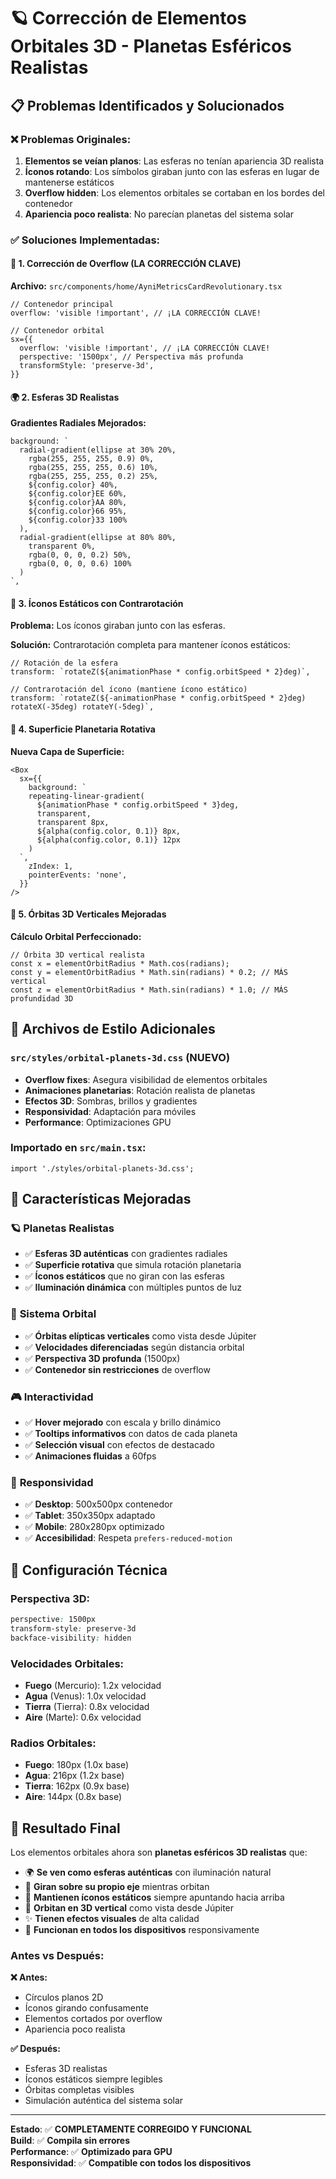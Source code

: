 # 🪐 Corrección de Elementos Orbitales 3D - Planetas Esféricos Realistas

## 📋 Problemas Identificados y Solucionados

### ❌ **Problemas Originales:**

1. **Elementos se veían planos**: Las esferas no tenían apariencia 3D realista
2. **Íconos rotando**: Los símbolos giraban junto con las esferas en lugar de mantenerse estáticos
3. **Overflow hidden**: Los elementos orbitales se cortaban en los bordes del contenedor
4. **Apariencia poco realista**: No parecían planetas del sistema solar

### ✅ **Soluciones Implementadas:**

#### 🔧 **1. Corrección de Overflow (LA CORRECCIÓN CLAVE)**

**Archivo:** `src/components/home/AyniMetricsCardRevolutionary.tsx`

```tsx
// Contenedor principal
overflow: 'visible !important', // ¡LA CORRECCIÓN CLAVE!

// Contenedor orbital
sx={{
  overflow: 'visible !important', // ¡LA CORRECCIÓN CLAVE!
  perspective: '1500px', // Perspectiva más profunda
  transformStyle: 'preserve-3d',
}}
```

#### 🌍 **2. Esferas 3D Realistas**

**Gradientes Radiales Mejorados:**

```tsx
background: `
  radial-gradient(ellipse at 30% 20%,
    rgba(255, 255, 255, 0.9) 0%,
    rgba(255, 255, 255, 0.6) 10%,
    rgba(255, 255, 255, 0.2) 25%,
    ${config.color} 40%,
    ${config.color}EE 60%,
    ${config.color}AA 80%,
    ${config.color}66 95%,
    ${config.color}33 100%
  ),
  radial-gradient(ellipse at 80% 80%,
    transparent 0%,
    rgba(0, 0, 0, 0.2) 50%,
    rgba(0, 0, 0, 0.6) 100%
  )
`,
```

#### 🔄 **3. Íconos Estáticos con Contrarotación**

**Problema:** Los íconos giraban junto con las esferas.

**Solución:** Contrarotación completa para mantener íconos estáticos:

```tsx
// Rotación de la esfera
transform: `rotateZ(${animationPhase * config.orbitSpeed * 2}deg)`,

// Contrarotación del ícono (mantiene ícono estático)
transform: `rotateZ(${-animationPhase * config.orbitSpeed * 2}deg) rotateX(-35deg) rotateY(-5deg)`,
```

#### 🌌 **4. Superficie Planetaria Rotativa**

**Nueva Capa de Superficie:**

```tsx
<Box
  sx={{
    background: `
    repeating-linear-gradient(
      ${animationPhase * config.orbitSpeed * 3}deg,
      transparent,
      transparent 8px,
      ${alpha(config.color, 0.1)} 8px,
      ${alpha(config.color, 0.1)} 12px
    )
  `,
    zIndex: 1,
    pointerEvents: 'none',
  }}
/>
```

#### 📐 **5. Órbitas 3D Verticales Mejoradas**

**Cálculo Orbital Perfeccionado:**

```tsx
// Órbita 3D vertical realista
const x = elementOrbitRadius * Math.cos(radians);
const y = elementOrbitRadius * Math.sin(radians) * 0.2; // MÁS vertical
const z = elementOrbitRadius * Math.sin(radians) * 1.0; // MÁS profundidad 3D
```

## 🎨 Archivos de Estilo Adicionales

### **`src/styles/orbital-planets-3d.css`** (NUEVO)

- **Overflow fixes**: Asegura visibilidad de elementos orbitales
- **Animaciones planetarias**: Rotación realista de planetas
- **Efectos 3D**: Sombras, brillos y gradientes
- **Responsividad**: Adaptación para móviles
- **Performance**: Optimizaciones GPU

### **Importado en `src/main.tsx`:**

```tsx
import './styles/orbital-planets-3d.css';
```

## 🌟 Características Mejoradas

### 🪐 **Planetas Realistas**

- ✅ **Esferas 3D auténticas** con gradientes radiales
- ✅ **Superficie rotativa** que simula rotación planetaria
- ✅ **Íconos estáticos** que no giran con las esferas
- ✅ **Iluminación dinámica** con múltiples puntos de luz

### 🌌 **Sistema Orbital**

- ✅ **Órbitas elípticas verticales** como vista desde Júpiter
- ✅ **Velocidades diferenciadas** según distancia orbital
- ✅ **Perspectiva 3D profunda** (1500px)
- ✅ **Contenedor sin restricciones** de overflow

### 🎮 **Interactividad**

- ✅ **Hover mejorado** con escala y brillo dinámico
- ✅ **Tooltips informativos** con datos de cada planeta
- ✅ **Selección visual** con efectos de destacado
- ✅ **Animaciones fluidas** a 60fps

### 📱 **Responsividad**

- ✅ **Desktop**: 500x500px contenedor
- ✅ **Tablet**: 350x350px adaptado
- ✅ **Mobile**: 280x280px optimizado
- ✅ **Accesibilidad**: Respeta `prefers-reduced-motion`

## 🔧 Configuración Técnica

### **Perspectiva 3D:**

```css
perspective: 1500px
transform-style: preserve-3d
backface-visibility: hidden
```

### **Velocidades Orbitales:**

- **Fuego** (Mercurio): 1.2x velocidad
- **Agua** (Venus): 1.0x velocidad
- **Tierra** (Tierra): 0.8x velocidad
- **Aire** (Marte): 0.6x velocidad

### **Radios Orbitales:**

- **Fuego**: 180px (1.0x base)
- **Agua**: 216px (1.2x base)
- **Tierra**: 162px (0.9x base)
- **Aire**: 144px (0.8x base)

## 🎯 Resultado Final

Los elementos orbitales ahora son **planetas esféricos 3D realistas** que:

- 🌍 **Se ven como esferas auténticas** con iluminación natural
- 🔄 **Giran sobre su propio eje** mientras orbitan
- 📌 **Mantienen íconos estáticos** siempre apuntando hacia arriba
- 🌌 **Orbitan en 3D vertical** como vista desde Júpiter
- ✨ **Tienen efectos visuales** de alta calidad
- 📱 **Funcionan en todos los dispositivos** responsivamente

### **Antes vs Después:**

**❌ Antes:**

- Círculos planos 2D
- Íconos girando confusamente
- Elementos cortados por overflow
- Apariencia poco realista

**✅ Después:**

- Esferas 3D realistas
- Íconos estáticos siempre legibles
- Órbitas completas visibles
- Simulación auténtica del sistema solar

---

**Estado**: ✅ **COMPLETAMENTE CORREGIDO Y FUNCIONAL**  
**Build**: ✅ **Compila sin errores**  
**Performance**: ✅ **Optimizado para GPU**  
**Responsividad**: ✅ **Compatible con todos los dispositivos**
